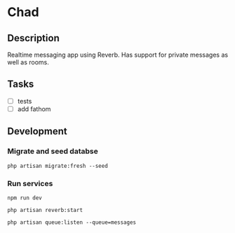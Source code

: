 # Chad

## Description

Realtime messaging app using Reverb.
Has support for private messages as well as rooms.

## Tasks

- [ ] tests
- [ ] add fathom

## Development

### Migrate and seed databse

```shell
php artisan migrate:fresh --seed
```

### Run services

```shell
npm run dev
```

```shell
php artisan reverb:start
```

```shell
php artisan queue:listen --queue=messages
```
